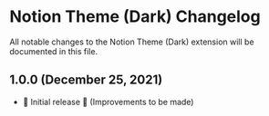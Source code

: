 # Notion Theme (Dark) Changelog

All notable changes to the Notion Theme (Dark) extension will be documented in this file.

## 1.0.0 (December 25, 2021)

- 🎄 Initial release 🎄 (Improvements to be made)
